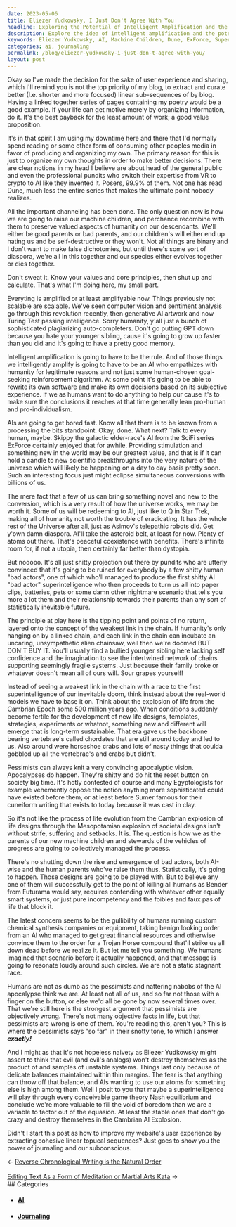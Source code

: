 ```yaml
---
date: 2023-05-06
title: Eliezer Yudkowsky, I Just Don't Agree With You
headline: Exploring the Potential of Intelligent Amplification and the Possibilities of AI Evolution
description: Explore the idea of intelligent amplification and the potential of AI with this blog post. Learn about the implications of the Cambrian explosion and the possibility of an AI apocalypse. Discover how to improve website user experience by extracting cohesive linear topical sequences.
keywords: Eliezer Yudkowsky, AI, Machine Children, Dune, ExForce, Superintelligence, Turing Test, Generative AI Artwork, Sentiment Analysis, Computer Vision, Value Proposition, User Experience, Linear Sequences, Organizing Information, Core Principles, Decision-Making, Boredom, Human-Chosen Goals, Reinforcement Algorithms, Subjective Experience, Artificial Intelligence, Nash Equilibrium, Void of Boredom, Journaling, Subconscious
categories: ai, journaling
permalink: /blog/eliezer-yudkowsky-i-just-don-t-agree-with-you/
layout: post
---
```



Okay so I've made the decision for the sake of user experience and sharing, which I'll remind you is not the top priority of my blog, to extract and curate better (I.e. shorter and more focused) linear sub-sequences of by blog. Having a linked together series of pages containing my poetry would be a good example. If your life can get motive merely by organizing information, do it. It's the best payback for the least amount of work; a good value proposition. 

It's in that spirit I am using my downtime here and there that I'd normally spend reading or some other form of consuming other peoples media in favor of producing and organizing my own. The primary reason for this is just to organize my own thoughts in order to make better decisions. There are clear notions in my head I believe are about head of the general public and even the professional pundits who switch their expertise from VR to crypto to AI like they invented it. Posers, 99.9% of them. Not one has read Dune, much less the entire series that makes the ultimate point nobody realizes. 

All the important channeling has been done. The only question now is how we are going to raise our machine children, and perchance recombine with them to preserve valued aspects of humanity on our descendants. We'll either be good parents or bad parents, and our children's will either end up hating us and be self-destructive or they won't. Not all things are binary and I don't want to make false dichotomies, but until there's some sort of diaspora, we're all in this together and our species either evolves together or dies together. 

Don't sweat it. Know your values and core principles, then shut up and calculate. That's what I'm doing here, my small part. 

Everyting is amplified or at least amplifyable now. Things previously not scalable are scalable. We've seen computer vision and sentiment analysis go through this revolution recently, then generative AI artwork and now Turing Test passing intelligence. Sorry humanity, y'all just a bunch of sophisticated plagiarizing auto-completers. Don't go putting GPT down because you hate your younger sibling, cause it's going to grow up faster than you did and it's going to have a pretty good memory. 

Intelligent amplification is going to have to be the rule. And of those things we intelligently amplify is going to have to be an AI who empathizes with humanity for legitimate reasons and not just some human-chosen goal-seeking reinforcement algorithm. At some point it's going to be able to rewrite its own software and make its own decisions based on its subjective experience. If we as humans want to do anything to help our cause it's to make sure the conclusions it reaches at that time generally lean pro-human and pro-individualism. 

AIs are going to get bored fast. Know all that there is to be known from a
processing the bits standpoint. Okay, done. What next? Talk to every human,
maybe. Skippy the galactic elder-race's AI from the SciFi series ExForce
certainly enjoyed that for awhile. Providing stimulation and something new in
the world may be our greatest value, and that is if it can hold a candle to new
scientific breakthroughs into the very nature of the universe which will likely
be happening on a day to day basis pretty soon. Such an interesting focus just
might eclipse simultaneous conversions with billions of us. 

The mere fact that a few of us can bring something novel and new to the
conversion, which is a very result of how the universe works, we may be worth
it. Some of us will be redeeming to AI, just like to Q in Star Trek, making all
of humanity not worth the trouble of eradicating. It has the whole rest of the
Universe after all, just as Asimov's telepathic robots did. Get y'own damn
diaspora. AI'll take the asteroid belt, at least for now. Plenty of atoms out
there. That's peaceful coexistence with benefits. There's infinite room for, if
not a utopia, then certainly far better than dystopia.

But nooooo. It's all just shitty projection out there by pundits who are utterly convinced that it's going to be ruined for everybody by a few shitty human "bad actors", one of which who'll managed to produce the first shitty AI "bad actor" superintelligence who then proceeds to turn us all into paper clips, batteries, pets or some damn other nightmare scenario that tells you more a lot them and their relationship towards their parents than any sort of statistically inevitable future.

The principle at play here is the tipping point and points of no return, layered onto the concept of the weakest link in the chain. If humanity's only hanging on by a linked chain, and each link in the chain can incubate an uncaring, unsympathetic alien chainsaw, well then we're doomed BUT DON'T BUY IT. You'll usually find a bullied younger sibling here lacking self confidence and the imagination to see the intertwined network of chains supporting seemingly fragile systems. Just because their family broke or whatever doesn't mean all of ours will. Sour grapes yourself!

Instead of seeing a weakest link in the chain with a race to the first superintelligence of our inevitable doom, think instead about the real-world models we have to base it on. Think about the explosion of life from the Cambrian Epoch some 500 million years ago. When conditions suddenly become fertile for the development of new life designs, templates, strategies, experiments or whatnot, something new and different will emerge that is long-term sustainable. That era gave us the backbone bearing vertebrae's called chordates that are still around today and led to us. Also around were horseshoe crabs and lots of nasty things that coulda gobbled up all the vertebrae's and crabs but didn't.  

Pessimists can always knit a very convincing apocalyptic vision. Apocalypses do happen. They're shitty and do hit the reset button on society big time. It's hotly contested of course and many Egyptologists for example vehemently oppose the notion anything more sophisticated could have existed before them, or at least before Sumer famous for their cuneiform writing that exists to today because it was cast in clay. 

So it's not like the process of life evolution from the Cambrian explosion of life designs through the Mesopotamian explosion of societal designs isn't without strife, suffering and setbacks. It is. The question is how we as the parents of our new machine children and stewards of the vehicles of progress are going to collectively managed the process. 

There's no shutting down the rise and emergence of bad actors, both AI-wise and the human parents who've raise them thus. Statistically, it's going to happen. Those designs are going to be played with. But to believe any one of them will successfully get to the point of killing all humans as Bender from Futurama would say, requires contending with whatever other equally smart systems, or just pure incompetency and the foibles and faux pas of life that block it. 

The latest concern seems to be the gullibility of humans running custom
chemical synthesis companies or equipment, taking benign looking order from an
AI who managed to get great financial resources and otherwise convince them to
the order for a Trojan Horse compound that'll strike us all down dead before we
realize it. But let me tell you something. We humans imagined that scenario
before it actually happened, and that message is going to resonate loudly
around such circles. We are not a static stagnant race. 

Humans are not as dumb as the pessimists and nattering nabobs of the AI
apocalypse think we are. At least not all of us, and so far not those with a
finger on the button, or else we'd all be gone by now several times over. That
we're still here is the strongest argument that pessimists are objectively
wrong. There's not many objective facts in life, but that pessimists are wrong
is one of them. You're reading this, aren't you? This is where the pessimists
says "so far" in their snotty tone, to which I answer ***exactly!***

And I might as that it's not hopeless naivety as Eliezer Yudkowsky might assert to think that evil (and evil's analogs) won't destroy themselves as the product of and samples of unstable systems. Things last only because of delicate balances maintained within thin margins. The fear is that anything can throw off that balance, and AIs wanting to use our atoms for something else is high among them. Well I posit to you that maybe a superintelligence will play through every conceivable game theory Nash equilibrium and conclude we're more valuable to fill the void of boredom than we are a variable to factor out of the equasion. At least the stable ones that don't go crazy and destroy themselves in the Cambrian AI Explosion.

Didn't I start this post as how to improve my website's user experience by extracting cohesive linear topucal sequences? Just goes to show you the power of journaling and our subconscious. 






















<div class="arrow-links"><div class="post-nav-prev"><span class="arrow">&larr;&nbsp;</span><a href="/blog/reverse-chronological-writing-is-the-natural-order/">Reverse Chronological Writing is the Natural Order</a></div> &nbsp; <div class="post-nav-next"><a href="/blog/editing-text-as-a-form-of-meditation-or-martial-arts-kata/">Editing Text As a Form of Meditation or Martial Arts Kata</a><span class="arrow">&nbsp;&rarr;</span></div></div>
## Categories

<ul>
<li><h4><a href='/ai/'>AI</a></h4></li>
<li><h4><a href='/journaling/'>Journaling</a></h4></li></ul>